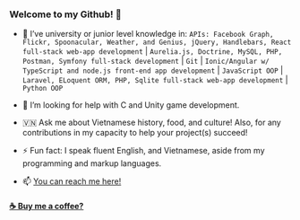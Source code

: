 ### Welcome to my Github! 🤗

<!--
**PhuocThienTran/PhuocThienTran** is a ✨ _special_ ✨ repository because its `README.md` (this file) appears on your GitHub profile.

Here are some ideas to get you started:
-->

- 🏫 I’ve university or junior level knowledge in: ```APIs: Facebook Graph, Flickr, Spoonacular, Weather, and Genius, jQuery, Handlebars, React full-stack web-app development``` | ```Aurelia.js, Doctrine, MySQL, PHP, Postman, Symfony full-stack development``` | ```Git``` | ```Ionic/Angular w/ TypeScript and node.js front-end app development``` | ```JavaScript OOP``` | ```Laravel, ELoquent ORM, PHP, Sqlite full-stack web-app development``` | ```Python OOP ```  

- 🤝 I’m looking for help with C and Unity game development.

- 🇻🇳 Ask me about Vietnamese history, food, and culture! Also, for any contributions in my capacity to help your project(s) succeed!

- ⚡ Fun fact: I speak fluent English, and Vietnamese, aside from my programming and markup languages.

- 📫 [You can reach me here!](donnyquickinc@gmail.com) 

#### <a href="https://www.paypal.me/thientran2702">☕️ Buy me a coffee?</a>  
